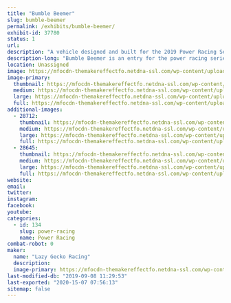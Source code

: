 ```yaml
---
title: "Bumble Beemer"
slug: bumble-beemer
permalink: /exhibits/bumble-beemer/
exhibit-id: 37780
status: 1
url: 
description: "A vehicle designed and built for the 2019 Power Racing Series. "
description-long: "Bumble Beemer is an entry for the power racing series. It features a completely custom welded steel frame, is powered by a BOMA brushless motor and a single reduction chain box. Its max speed is 20+ mph"
location: Unassigned
image: https://mfocdn-themakereffectfo.netdna-ssl.com/wp-content/uploads/2018/10/ACTION-SHOT.png
image-primary:
  thumbnail: https://mfocdn-themakereffectfo.netdna-ssl.com/wp-content/uploads/2018/10/ACTION-SHOT-150x150.png
  medium: https://mfocdn-themakereffectfo.netdna-ssl.com/wp-content/uploads/2018/10/ACTION-SHOT-300x296.png
  large: https://mfocdn-themakereffectfo.netdna-ssl.com/wp-content/uploads/2018/10/ACTION-SHOT.png
  full: https://mfocdn-themakereffectfo.netdna-ssl.com/wp-content/uploads/2018/10/ACTION-SHOT.png
additional-images:
  - 28712:
    thumbnail: https://mfocdn-themakereffectfo.netdna-ssl.com/wp-content/uploads/2018/10/43706066_968988669968894_6066983562953883648_n-150x150.jpg
    medium: https://mfocdn-themakereffectfo.netdna-ssl.com/wp-content/uploads/2018/10/43706066_968988669968894_6066983562953883648_n-300x221.jpg
    large: https://mfocdn-themakereffectfo.netdna-ssl.com/wp-content/uploads/2018/10/43706066_968988669968894_6066983562953883648_n-1024x755.jpg
    full: https://mfocdn-themakereffectfo.netdna-ssl.com/wp-content/uploads/2018/10/43706066_968988669968894_6066983562953883648_n.jpg
  - 28645:
    thumbnail: https://mfocdn-themakereffectfo.netdna-ssl.com/wp-content/uploads/2018/10/IMG_2244-150x150.jpg
    medium: https://mfocdn-themakereffectfo.netdna-ssl.com/wp-content/uploads/2018/10/IMG_2244-300x225.jpg
    large: https://mfocdn-themakereffectfo.netdna-ssl.com/wp-content/uploads/2018/10/IMG_2244-1024x768.jpg
    full: https://mfocdn-themakereffectfo.netdna-ssl.com/wp-content/uploads/2018/10/IMG_2244.jpg
website: 
email: 
twitter: 
instagram: 
facebook: 
youtube: 
categories:
  - id: 134
    slug: power-racing
    name: Power Racing
combat-robot: 0
maker:
  name: "Lazy Gecko Racing"
  description:
  image-primary: https://mfocdn-themakereffectfo.netdna-ssl.com/wp-content/uploads/2018/10/17835014_1109992515812267_9157395315728724930_o-300x300.png
last-modified-db: "2019-09-08 11:29:53"
last-exported: "2020-15-07 07:56:13"
sitemap: false
---
```

